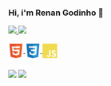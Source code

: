 ### Hi, i'm Renan Godinho 🖖
<div>
  <a href="https://github.com/renanfcgg">
  <img height="200em" src="https://github-readme-stats.vercel.app/api?username=renanfcgg&show_icons=true&theme=dracula&include_all_commits=true&count_private=true" />
  <img height="200em" src="https://github-readme-stats.vercel.app/api/top-langs/?username=renanfcgg&layout=compact&langs_count=16&theme=dracula" />
</div>
  
<div style="display: inline_block"><br/>
  <img align="center" alt="Renan-Js" height="30" widht="40" src="https://raw.githubusercontent.com/devicons/devicon/master/icons/html5/html5-original.svg">
  <img align="center" alt="Renan-Js" height="30" widht="40" src="https://raw.githubusercontent.com/devicons/devicon/master/icons/css3/css3-original.svg">
  <img align="center" alt="Renan-Js" height="30" widht="40" src="https://raw.githubusercontent.com/devicons/devicon/master/icons/javascript/javascript-plain.svg">
</div>
  
###
  
<div>
  <a href="https://www.linkedin.com/in/renan-godinho-84a900117/" target="_blank"><img src="https://img.shields.io/badge/-LinkedIn-%230077B5?style=for-the-badge&logo=linkedin&logoColor=white"></a>
  <a href="mailto:renanfcg@gmail.com"><img src="https://img.shields.io/badge/-Gmail-D14836?style=for-the-badge&logo=gmail&logoColor=white"></a>
</div>
